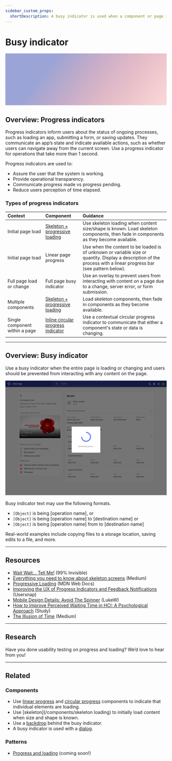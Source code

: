 ```yaml
---
sidebar_custom_props:
  shortDescription: A busy indicator is used when a component or page is loading or changing and prevents users from interacting with content.
---
```


# Busy indicator

<ComponentVisual storybookUrl="https://forge.tylerdev.io/main/?path=/story/components-busy-indicator--default">

![](./images/busy-indicator.png)

</ComponentVisual>

## Overview: Progress indicators

Progress indicators inform users about the status of ongoing processes, such as loading an app, submitting a form, or saving updates. They communicate an app’s state and indicate available actions, such as whether users can navigate away from the current screen. Use a progress indicator for operations that take more than 1 second.

Progress indicators are used to:

- Assure the user that the system is working.
- Provide operational transparency.
- Communicate progress made vs progress pending.
- Reduce users perception of time elapsed.

### Types of progress indicators

| Context                        | Component                               | Guidance
| :------------------------------| :-------------------------------------- | :----------------
| Initial page load              | [Skeleton + progressive loading](#)     | Use skeleton loading when content size/shape is known. Load skeleton components, then fade in components as they become available.
| Initial page load              | Linear page progress                    | Use when the content to be loaded is of unknown or variable size or quantity. Display a description of the process with a linear progress bar (see pattern below).
| Full page load or change       | Full page busy indicator                | Use an overlay to prevent users from interacting with content on a page due to a change, server error, or form submission.
| Multiple components            | [Skeleton + progressive loading](#)     | Load skeleton components, then fade in components as they become available.
| Single component within a page | [Inline circular progress indicator](#) | Use a contextual circular progress indicator to communicate that either a component's state or data is changing.

---

## Overview: Busy indicator

Use a busy indicator when the entire page is loading or changing and users should be prevented from interacting with any content on the page. 

<ImageBlock padded={false} maxWidth="600px">

![Image of a busy indicator with a scrim behind it.](./images/page-busy-indicator.png)

</ImageBlock>

Busy indicator text may use the following formats.

- ` [Object] ` is being [operation name], or
- ` [Object] ` is being [operation name] to [destination name] or
- ` [Object] ` is being [operation name] from to [destination name]

Real-world examples include copying files to a storage location, saving edits to a file, and more.

---

## Resources

- [Wait Wait... Tell Me!](https://99percentinvisible.org/episode/wait-wait-tell-me/transcript/) (99% Invisible)
- [Everything you need to know about skeleton screens](https://uxdesign.cc/what-you-should-know-about-skeleton-screens-a820c45a571a) (Medium)
- [Progressive Loading](https://developer.mozilla.org/en-US/docs/Web/Progressive_web_apps/Loading) (MDN Web Docs)
- [Improving the UX of Progress Indicators and Feedback Notifications](https://usersnap.com/blog/progress-indicators/) (Usersnap)
- [Mobile Design Details: Avoid The Spinner](https://www.lukew.com/ff/entry.asp?1797) (LukeW)
- [How to Improve Perceived Waiting Time in HCI: A Psychological Approach](http://www.guillaumegronier.com/cv/resources/Articles/2013_WorkshopHCI_Gronier.pdf) (Study)
- [The Illusion of Time](https://medium.com/swlh/the-illusion-of-time-8f321fa2f191) (Medium)

---

## Research

Have you done usability testing on progress and loading? We’d love to hear from you! 

---

## Related 

### Components

- Use [linear progress](/components/linear-progress) and [circular progress](/components/progress-and-loading/circular-progress) components to indicate that individual elements are loading.
- Use [skeleton](/components/skeleton loading) to initially load content when size and shape is known. 
- Use a [backdrop](/components/backdrop) behind the busy indicator.
- A busy indicator is used with a [dialog](/components/notifications-and-messages/dialog).

### Patterns

- [Progress and loading](#) (coming soon!)
    